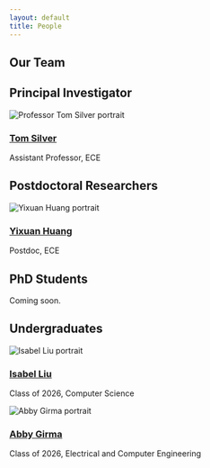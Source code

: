 ```yaml
---
layout: default
title: People
---
```


<section class="content-section">
  <h1 id="team-heading">Our Team</h1>

  <h2 id="pi-heading">Principal Investigator</h2>
  <div class="pi-container" aria-labelledby="pi-heading">
    <div class="person" role="article">
      <div class="person-image">
        <img src="{{ '/assets/images/team/tom-silver.webp' | relative_url }}" alt="Professor Tom Silver portrait">
      </div>
      <div class="person-info">
        <h3><a href="https://tomsilver.github.io/" aria-label="Tom Silver's personal website">Tom Silver</a></h3>
        <p>Assistant Professor, ECE</p>
      </div>
    </div>
  </div>

  <h2 id="postdoc-heading">Postdoctoral Researchers</h2>
  <div class="postdoc-container" aria-labelledby="postdoc-heading">
    <div class="person" role="article">
      <div class="person-image">
        <img src="{{ '/assets/images/team/yixuan-huang.png' | relative_url }}" alt="Yixuan Huang portrait">
      </div>
      <div class="person-info">
        <h3><a href="https://yixuanhuang98.github.io/" aria-label="Yixuan Huang's personal website">Yixuan Huang</a></h3>
        <p>Postdoc, ECE</p>
      </div>
    </div>
  </div>

  <h2 id="phd-heading">PhD Students</h2>
  <p>Coming soon.</p>
  <div class="people-grid" aria-labelledby="phd-heading">
    <!-- Template for PhD students -->
    <!-- 
    <div class="person" role="article">
      <div class="person-image">
        <img src="{{ '/assets/images/team/student-name.png' | relative_url }}" alt="Student Name portrait">
      </div>
      <div class="person-info">
        <h3><a href="https://student-website.com" aria-label="Student Name's personal website">Student Name</a></h3>
        <p>Research focus</p>
      </div>
    </div>
    -->
  </div>

  <h2 id="undergrad-heading">Undergraduates</h2>
  <div class="people-grid" aria-labelledby="undergrad-heading">
    <!-- Template for undergraduates -->
    <!-- 
    <div class="person" role="article">
      <div class="person-image">
        <img src="{{ '/assets/images/team/student-name.jpg' | relative_url }}" alt="Student Name portrait">
      </div>
      <div class="person-info">
        <h3><a href="https://student-website.com" aria-label="Student Name's personal website">Student Name</a></h3>
        <p>Class of YYYY, Major</p>
      </div>
    </div>
    -->
    <div class="person" role="article">
      <div class="person-image">
        <img src="{{ '/assets/images/team/isabel-liu.png' | relative_url }}" alt="Isabel Liu portrait">
      </div>
      <div class="person-info">
        <h3><a href="#" aria-label="Isabel Liu">Isabel Liu</a></h3>
        <p>Class of 2026, Computer Science</p>
      </div>
    </div>
    <div class="person" role="article">
      <div class="person-image">
        <img src="{{ '/assets/images/team/abby-girma.png' | relative_url }}" alt="Abby Girma portrait">
      </div>
      <div class="person-info">
        <h3><a href="https://www.linkedin.com/in/a-girma/" aria-label="Abby Girma">Abby Girma</a></h3>
        <p>Class of 2026, Electrical and Computer Engineering</p>
      </div>
    </div>
  </div>
</section>
